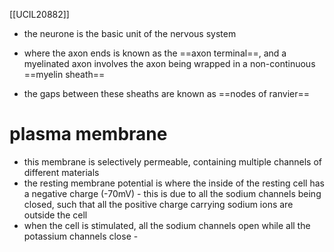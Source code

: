 [[UCIL20882]]

- the neurone is the basic unit of the nervous system

- where the axon ends is known as the ==axon terminal==, and a myelinated axon involves the axon being wrapped in a non-continuous ==myelin sheath==
- the gaps between these sheaths are known as ==nodes of ranvier==

# plasma membrane

- this membrane is selectively permeable, containing multiple channels of different materials
- the resting membrane potential is where the inside of the resting cell has a negative charge (-70mV) - this is due to all the sodium channels being closed, such that all the positive charge carrying sodium ions are outside the cell
- when the cell is stimulated, all the sodium channels open while all the potassium channels close - 